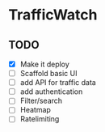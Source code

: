 # TrafficWatch


## TODO
- [x] Make it deploy 
- [ ] Scaffold basic UI
- [ ] add API for traffic data
- [ ] add authentication
- [ ] Filter/search
- [ ] Heatmap
- [ ] Ratelimiting
